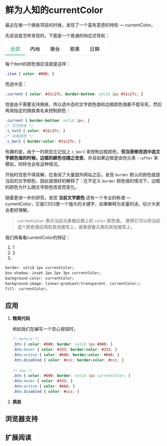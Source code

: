 # 鲜为人知的currentColor

最近在做一个换肤项目的时候，发现了一个蛮有意思的特性 — currentColor。

先说说是怎样发现的，下面是一个普通的响应式导航：

 ![nav](https://raw.githubusercontent.com/ImBryanZhang/currentColor/master/img/nav.jpg)

每个item的颜色值应该就是这样：

``` css
.item { color: #000; }
```

而选中态：

``` css
.current { color: #31c27c; border-bottom: solid 2px #31c27c; }
```

但是由于需要支持换肤，所以选中态的文字颜色值和边框颜色值都不能写死，然后再用指定的换肤类名来控制颜色：

``` css
.current { border-bottom: solid 2px; }
/* 文字颜色 */
.c_txt3 { color: #31c27c; }
/* 边框颜色 */
.c_bor2 { border-color: #31c27c; }
```

有趣的是，由于一时疏忽忘记加上 `c_bor2` 来控制边框颜色，**但当我修改选中态文字颜色值的时候，边框的颜色也随之改变**。并且如果边框是由伪元素 `::after` 来模拟，同样也会有这种情况。

开始时百思不得其解，在查阅了大量国外网站之后，发现 `border` 默认的颜色就是当前的文字颜色，因此就很好的解释了：在不定义 `border` 颜色值的情况下，边框的颜色为什么随文字颜色改变而变化。

随着更进一步的研究，发现 **当前文字颜色** 还有一个专业的称谓 — currentColor，它是CSS3里一个强大的关键字，如果解释为变量的话，估计大家会更好理解。



> `currentColor` 表示当前元素被应用上的 `color` 颜色值。 使用它可以将当前这个颜色值应用到其他属性上，或者嵌套元素的其他属性上。

我们再看看currentColor的特征：

1. 1
2. 2
3. ​

``` css
border: solid 1px currentColor;
box-shadow: inset 2px 2px 3px currentColor;
background-color: currentColor;
background-image: linear-gradient(transparent, currentColor);
fill: currentColor; 
```



## 应用

1. **精简代码**
   
   例如我们在编写一个空心按钮时，
   
   ``` css
   /* before */
   .btn { color: #000; border: solid 1px #000; }
   .btn:hover { color: #333; border-color: #333; }
   .btn:active { color: #666; border-color: #666; }
   .btn.disabled { color: #ccc; border-color: #ccc; }
   
   /* now */
   .btn { color: #000; border: solid 1px currentColor; }
   .btn:hover { color: #333; }
   .btn:active { color: #666; }
   .btn.disabled { color: #ccc; }
   ```
   
2. **换肤**



## 浏览器支持





## 扩展阅读

[The First CSS Variable: currentColor​]: http://demosthenes.info/blog/908/The-First-CSS-Variable-currentColor	"The First CSS Variable: currentColor​"



